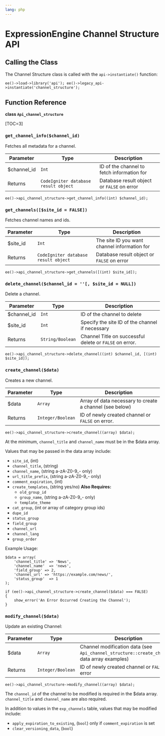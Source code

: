 ```yaml
---
lang: php
---
```


<!--
    This source file is part of the open source project
    ExpressionEngine User Guide (https://github.com/ExpressionEngine/ExpressionEngine-User-Guide)

    @link      https://expressionengine.com/
    @copyright Copyright (c) 2003-2020, Packet Tide, LLC (https://ellislab.com)
    @license   https://expressionengine.com/license Licensed under Apache License, Version 2.0
-->

# ExpressionEngine Channel Structure API

## Calling the Class

The Channel Structure class is called with the `api->instantiate()` function:

    ee()->load->library('api'); ee()->legacy_api->instantiate('channel_structure');

## Function Reference

**class `Api_channel_structure`**

[TOC=3]

### `get_channel_info($channel_id)`

Fetches all metadata for a channel.

| Parameter    | Type                                 | Description                                |
| ------------ | ------------------------------------ | ------------------------------------------ |
| \$channel_id | `Int`                                | ID of the channel to fetch information for |
| Returns      | `CodeIgniter database result object` | Database result object or `FALSE` on error |

    ee()->api_channel_structure->get_channel_info((int) $channel_id);

### `get_channels([$site_id = FALSE])`

Fetches channel names and ids.

| Parameter | Type                                 | Description                                  |
| --------- | ------------------------------------ | -------------------------------------------- |
| \$site_id | `Int`                                | The site ID you want channel information for |
| Returns   | `CodeIgniter database result object` | Database result object or `FALSE` on error   |

    ee()->api_channel_structure->get_channels([(int) $site_id]);

### `delete_channel($channel_id = ''[, $site_id = NULL])`

Delete a channel.

| Parameter    | Type             | Description                                             |
| ------------ | ---------------- | ------------------------------------------------------- |
| \$channel_id | `Int`            | ID of the channel to delete                             |
| \$site_id    | `Int`            | Specify the site ID of the channel if necessary         |
| Returns      | `String/Boolean` | Channel Title on successful delete or `FALSE` on error. |

    ee()->api_channel_structure->delete_channel((int) $channel_id, [(int) $site_id]);

### `create_channel($data)`

Creates a new channel.

| Parameter | Type              | Description                                             |
| --------- | ----------------- | ------------------------------------------------------- |
| \$data    | `Array`           | Array of data necessary to create a channel (see below) |
| Returns   | `Integer/Boolean` | ID of newly created channel or `FALSE` on error.        |

    ee()->api_channel_structure->create_channel((array) $data);

At the minimum, `channel_title` and `channel_name` must be in the \$data array.

Values that may be passed in the data array include:

- `site_id`, (int)
- `channel_title`, (string)
- `channel_name`, (string a-zA-Z0-9\_- only)
- `url_title_prefix`, (string a-zA-Z0-9\_- only)
- `comment_expiration`, (int)
- `create_templates`, (string yes/no) **Also Requires:**
  - `old_group_id`
  - `group_name`, (string a-zA-Z0-9\_- only)
  - `template_theme`
- `cat_group`, (int or array of category group ids)
- `dupe_id`
- `status_group`
- `field_group`
- `channel_url`
- `channel_lang`
- `group_order`

Example Usage:

    $data = array(
        'channel_title' => 'News',
        'channel_name'  => 'news',
        'field_group' => 2,
        'channel_url' => 'https://example.com/news/',
        'status_group'  => 1
    );

    if (ee()->api_channel_structure->create_channel($data) === FALSE)
    {
        show_error('An Error Occurred Creating the Channel');
    }

### `modify_channel($data)`

Update an existing Channel:

| Parameter | Type              | Description                                                                                   |
| --------- | ----------------- | --------------------------------------------------------------------------------------------- |
| \$data    | `Array`           | Channel modification data (see `Api_channel_structure::create_channel`'s data array examples) |
| Returns   | `Integer/Boolean` | ID of newly created channel or `FALSE` on error                                               |

    ee()->api_channel_structure->modify_channel((array) $data);

The `channel_id` of the channel to be modified is required in the \$data array. `channel_title` and `channel_name` are also required.

In addition to values in the `exp_channels` table, values that may be modified include:

- `apply_expiration_to_existing`, (`bool`) only if `comment_expiration` is set
- `clear_versioning_data`, (`bool`)
